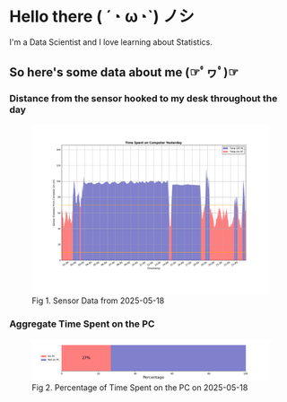 
# Hello there ( ´◔ ω◔`) ノシ

I'm a Data Scientist and I love learning about Statistics.

## So here's some data about me (☞ﾟヮﾟ)☞


### Distance from the sensor hooked to my desk throughout the day
<figure>
  <picture>
    <source media="(prefers-color-scheme: dark)" srcset="Pi/readme/graphs/lineplot/dark-plot-2025-05-18.png">
    <source media="(prefers-color-scheme: light)" srcset="Pi/readme/graphs/lineplot/light-plot-2025-05-18.png">
    <img alt="Shows a black logo in light color mode and a white one in dark color mode." src="Pi/readme/graphs/lineplot/light-plot-2025-05-18.png">
  </picture>
  <figcaption>Fig 1. Sensor Data from 2025-05-18</figcaption>
</figure>



### Aggregate Time Spent on the PC
<figure>
  <picture>
    <source media="(prefers-color-scheme: dark)" srcset="Pi/readme/graphs/barplot/dark-plot-2025-05-18.png">
    <source media="(prefers-color-scheme: light)" srcset="Pi/readme/graphs/barplot/light-plot-2025-05-18.png">
    <img alt="Shows a black logo in light color mode and a white one in dark color mode." src="Pi/readme/graphs/barplot/light-plot-2025-05-18.png">
  </picture>
  <figcaption>Fig 2. Percentage of Time Spent on the PC on 2025-05-18</figcaption>
</figure>
